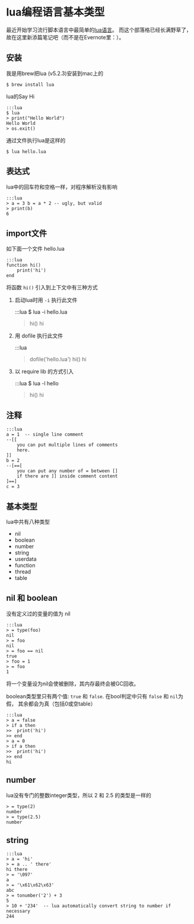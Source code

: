 lua编程语言基本类型
===================

最近开始学习流行脚本语言中最简单的[lua语言](http://www.lua.org/about.html)。
而这个部落格已经长满野草了， 故在这里新添篇笔记吧（而不是在Evernote里：）。

安装
----

我是用brew把lua (v5.2.3)安装到mac上的

    $ brew install lua

lua的Say Hi

    :::lua
    $ lua
    > print("Hello World")
    Hello World
    > os.exit()

通过文件执行lua是这样的

    $ lua hello.lua

表达式
------

lua中的回车符和空格一样，对程序解析没有影响

    :::lua
    > a = 3 b = a * 2 -- ugly, but valid
    > print(b)
    6

import文件
----------

如下面一个文件 hello.lua

    :::lua
    function hi()
        print('hi')
    end

将函数 `hi()` 引入到上下文中有三种方式

1) 启动lua时用 `-i` 执行此文件

    :::lua
    $ lua -i hello.lua
    > hi()
    hi

2) 用 dofile 执行此文件

    :::lua
    > dofile('hello.lua')
    > hi()
    hi

3) 以 require lib 的方式引入

    :::lua
    $ lua -l hello
    > hi()
    hi


注释
----

    :::lua
    a = 1  -- single line comment
    --[[
        you can put multiple lines of comments
        here.
    ]]
    b = 2
    --[==[
        you can put any number of = between []
        if there are ]] inside comment content
    ]==]
    c = 3


基本类型
--------

lua中共有八种类型

- nil
- boolean
- number
- string
- userdata
- function
- thread
- table

nil 和 boolean
--------------

没有定义过的变量的值为 nil

    :::lua
    > = type(foo)
    nil
    > = foo
    nil
    > = foo == nil
    true
    > foo = 1
    > = foo
    1

将一个变量设为nil会使被删除，其内存最终会被GC回收。

boolean类型里只有两个值: `true` 和 `false`. 在bool判定中只有 `false` 和 `nil`为假，
其余都会为真（包括0或空table）

    :::lua
    > a = false
    > if a then
    >>  print('hi')
    >> end
    > a = 0
    > if a then
    >>  print('hi')
    >> end
    hi


number
------

lua没有专门的整数integer类型，所以 2 和 2.5 的类型是一样的

    > = type(2)
    number
    > = type(2.5)
    number

string
------

    :::lua
    > a = 'hi'
    > = a .. ' there'
    hi there
    > = '\097'
    a
    > = '\x61\x62\x63'
    abc
    > = tonumber('2') + 3
    5
    > 10 + '234'  -- lua automatically convert string to number if necessary
    244





